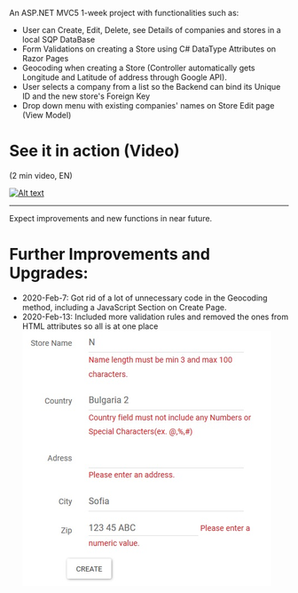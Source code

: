  An ASP.NET MVC5 1-week project with functionalities such as:

- User can Create, Edit, Delete, see Details of companies and stores in a local SQP DataBase
- Form Validations on creating a Store using C# DataType Attributes on Razor Pages
- Geocoding when creating a Store (Controller automatically gets Longitude and Latitude of address through Google API).
- User selects a company from a list so the Backend can bind its Unique ID and the new store's Foreign Key
- Drop down menu with existing companies' names on Store Edit page (View Model)

# See it in action (Video)
(2 min video, EN)

[![Alt text](https://img.youtube.com/vi/nxLr9Sv9Ezc/0.jpg)](https://www.youtube.com/watch?v=nxLr9Sv9Ezc)

---------------
Expect improvements and new functions in near future.

# Further Improvements and Upgrades:
- 2020-Feb-7: Got rid of a lot of unnecessary code in the Geocoding method, including a JavaScript Section on Create Page.   
- 2020-Feb-13: Included more validation rules and removed the ones from HTML attributes so all is at one place
![Validation](/CompaniesYK/CompaniesYK.WebUI/Content/DesignImages/val.jpg)
